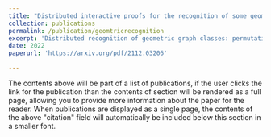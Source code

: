 ```yaml
---
title: "Distributed interactive proofs for the recognition of some geometric intersection graph classes"
collection: publications
permalink: /publication/geomtricrecognition
excerpt: 'Distributed recognition of geometric graph classes: permutation, trapezoid and circle graphs.'
date: 2022
paperurl: 'https://arxiv.org/pdf/2112.03206'

---
```


The contents above will be part of a list of publications, if the user clicks the link for the publication than the contents of section will be rendered as a full page, allowing you to provide more information about the paper for the reader. When publications are displayed as a single page, the contents of the above "citation" field will automatically be included below this section in a smaller font.